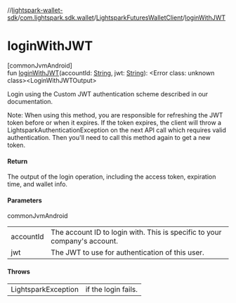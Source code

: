 //[lightspark-wallet-sdk](../../../index.md)/[com.lightspark.sdk.wallet](../index.md)/[LightsparkFuturesWalletClient](index.md)/[loginWithJWT](login-with-j-w-t.md)

# loginWithJWT

[commonJvmAndroid]\
fun [loginWithJWT](login-with-j-w-t.md)(accountId: [String](https://kotlinlang.org/api/latest/jvm/stdlib/kotlin/-string/index.html), jwt: [String](https://kotlinlang.org/api/latest/jvm/stdlib/kotlin/-string/index.html)): &lt;Error class: unknown class&gt;&lt;LoginWithJWTOutput&gt;

Login using the Custom JWT authentication scheme described in our documentation.

Note: When using this method, you are responsible for refreshing the JWT token before or when it expires. If the token expires, the client will throw a LightsparkAuthenticationException on the next API call which requires valid authentication. Then you'll need to call this method again to get a new token.

#### Return

The output of the login operation, including the access token, expiration time, and wallet info.

#### Parameters

commonJvmAndroid

| | |
|---|---|
| accountId | The account ID to login with. This is specific to your company's account. |
| jwt | The JWT to use for authentication of this user. |

#### Throws

| | |
|---|---|
| LightsparkException | if the login fails. |
